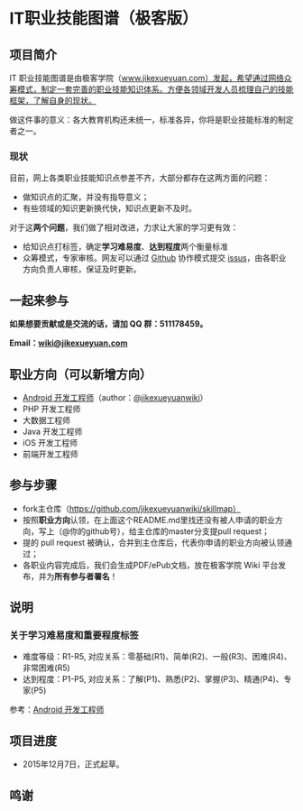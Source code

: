 # IT职业技能图谱（极客版）

## 项目简介

IT 职业技能图谱是由极客学院（www.jikexueyuan.com）发起，希望通过网络众筹模式，制定一套完善的职业技能知识体系。方便各领域开发人员梳理自己的技能框架，了解自身的现状。

做这件事的意义：各大教育机构还未统一，标准各异，你将是职业技能标准的制定者之一。

### 现状

目前，网上各类职业技能知识点参差不齐，大部分都存在这两方面的问题：

- 做知识点的汇聚，并没有指导意义；
- 有些领域的知识更新换代快，知识点更新不及时。

对于这**两个问题**，我们做了相对改进，力求让大家的学习更有效：

- 给知识点打标签，确定**学习难易度**、**达到程度**两个衡量标准
- 众筹模式，专家审核。网友可以通过 [Github](https://github.com) 协作模式提交 [issus](https://github.com/jikexueyuanwiki/skillmap/issues)，由各职业方向负责人审核，保证及时更新。

## 一起来参与

**如果想要贡献或是交流的话，请加 QQ 群：511178459。**

**Email：wiki@jikexueyuan.com**

## 职业方向（可以新增方向）

- [Android 开发工程师](android.md)（author：[@jikexueyuanwiki](https://github.com/jikexueyuanwiki)）
- PHP 开发工程师
- 大数据工程师
- Java 开发工程师
- iOS 开发工程师
- 前端开发工程师

## 参与步骤

- fork主仓库（https://github.com/jikexueyuanwiki/skillmap）
- 按照**职业方向**认领，在上面这个README.md里找还没有被人申请的职业方向，写上（@你的github号），给主仓库的master分支提pull request；
- 提的 pull request 被确认，合并到主仓库后，代表你申请的职业方向被认领通过；
- 各职业内容完成后，我们会生成PDF/ePub文档，放在极客学院 Wiki 平台发布，并为**所有参与者署名**！

## 说明

### 关于学习难易度和重要程度标签

- 难度等级：R1-R5, 对应关系：零基础(R1)、简单(R2)、一般(R3)、困难(R4)、非常困难(R5)
- 达到程度：P1-P5, 对应关系：了解(P1)、熟悉(P2)、掌握(P3)、精通(P4)、专家(P5)
    
参考：[Android 开发工程师](android.md)

## 项目进度

- 2015年12月7日，正式起草。

## 鸣谢

